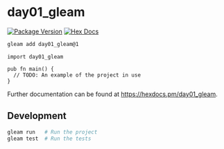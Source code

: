 # day01_gleam

[![Package Version](https://img.shields.io/hexpm/v/day01_gleam)](https://hex.pm/packages/day01_gleam)
[![Hex Docs](https://img.shields.io/badge/hex-docs-ffaff3)](https://hexdocs.pm/day01_gleam/)

```sh
gleam add day01_gleam@1
```
```gleam
import day01_gleam

pub fn main() {
  // TODO: An example of the project in use
}
```

Further documentation can be found at <https://hexdocs.pm/day01_gleam>.

## Development

```sh
gleam run   # Run the project
gleam test  # Run the tests
```
